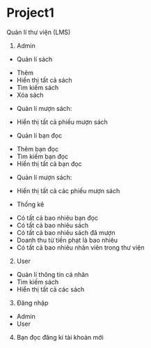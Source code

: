 # Project1

Quản lí thư viện (LMS)

1. Admin
-  Quản lí sách 
+ Thêm
+ Hiển thị tất cả sách
+ Tìm kiếm sách
+ Xóa sách
- Quản lí mượn sách:
+ Hiển thị tất cả phiếu mượn sách
- Quản lí bạn đọc
+ Thêm bạn đọc
+ Tìm kiếm bạn đọc
+ Hiển thị tất cả bạn đọc
- Quản lí mượn sách: 
+ Hiển thị tất cả các phiếu mượn sách
- Thống kê
+ Có tất cả bao nhiêu bạn đọc
+ Có tất cả bao nhiêu sách
+ Có tất cả bao nhiêu sách đã mượn
+ Doanh thu từ tiền phạt là bao nhiêu
+ Có tất cả bao nhiêu nhân viên trong thư viện
2. User
- Quản lí thông tin cá nhân
- Tìm kiếm sách
- Hiển thị tất cả các sách
3. Đăng nhập
- Admin
- User
4. Bạn đọc đăng kí tài khoản mới
